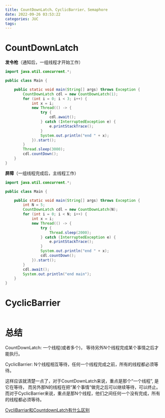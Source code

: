 ```yaml
---
title: CountDownLatch、CyclicBarrier、Semaphore
date: 2022-09-26 03:53:22
categories: JUC
tags:
---
```




# CountDownLatch

**发令枪**（通知后，一组线程才开始工作）

```java
import java.util.concurrent.*;

public class Main {

    public static void main(String[] args) throws Exception {
        CountDownLatch cdl = new CountDownLatch(1);
        for (int i = 0; i < 3; i++) {
            int x = i;
            new Thread(() -> {
                try {
                    cdl.await();
                } catch (InterruptedException e) {
                    e.printStackTrace();
                }
                System.out.println("end " + x);
            }).start();
        }
        Thread.sleep(3000);
        cdl.countDown();
    }
}
```



**屏障**（一组线程完成后，主线程工作）

```java
import java.util.concurrent.*;

public class Main {

    public static void main(String[] args) throws Exception {
        int N = 5;
        CountDownLatch cdl = new CountDownLatch(N);
        for (int i = 0; i < N; i++) {
            int x = i;
            new Thread(() -> {
                try {
                    Thread.sleep(2000);
                } catch (InterruptedException e) {
                    e.printStackTrace();
                }
                System.out.println("end " + x);
                cdl.countDown();
            }).start();
        }
        cdl.await();
        System.out.println("end main");
    }
}
```





# CyclicBarrier

```java

```





# 总结

CountDownLatch: 一个线程(或者多个)， 等待另外N个线程完成某个事情之后才能执行。

CyclicBarrier: N个线程相互等待，任何一个线程完成之前，所有的线程都必须等待。

这样应该就清楚一点了，对于CountDownLatch来说，重点是那个“一个线程”, 是它在等待， 而另外那N的线程在把“某个事情”做完之后可以继续等待，可以终止。而对于CyclicBarrier来说，重点是那N个线程，他们之间任何一个没有完成，所有的线程都必须等待。

[CycliBarriar和CountdownLatch有什么区别](https://cloud.tencent.com/developer/article/1648906)

